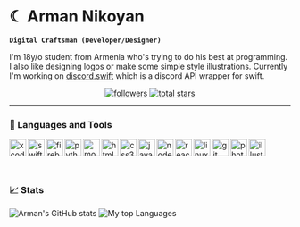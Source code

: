 # ☾ Arman Nikoyan

**`Digital Craftsman (Developer/Designer)`**

I'm 18y/o student from Armenia who's trying to do his best at programming. I also like designing logos or make some simple style illustrations. Currently I'm working on [discord.swift](https://github.com/namrabtw/discord.swift) which is a discord API wrapper for swift.

<p align="center">
  <a href="https://github.com/namrabtw?tab=followers">
    <img alt="followers" title="Follow me on Github" src="https://custom-icon-badges.demolab.com/github/followers/namrabtw?color=236ad3&labelColor=1155ba&style=for-the-badge&logo=person-add&label=Followers&logoColor=white"/></a>
  <a href="https://github.com/namrabtw?tab=repositories&sort=stargazers">
    <img alt="total stars" title="Total stars on GitHub" src="https://custom-icon-badges.demolab.com/github/stars/namrabtw?color=55960c&style=for-the-badge&labelColor=488207&logo=star"/></a>
</p>

---

### 🧰 Languages and Tools
<p style="padding-bottom: 10px">
  <img align="left" alt="xcode" width="30px" src="https://cdn.jsdelivr.net/gh/devicons/devicon/icons/xcode/xcode-original.svg" />
  <img align="left" alt="swift" width="30px" src="https://cdn.jsdelivr.net/gh/devicons/devicon/icons/swift/swift-original.svg" />
  <img align="left" alt="firebase" width="30px" src="https://cdn.jsdelivr.net/gh/devicons/devicon/icons/firebase/firebase-plain.svg" />

  <img align="left" alt="python" width="30px" src="https://cdn.jsdelivr.net/gh/devicons/devicon/icons/python/python-original.svg" />
  <img align="left" alt="mongodb" width="30px" src="https://cdn.jsdelivr.net/gh/devicons/devicon/icons/mongodb/mongodb-original.svg" />

  <img align="left" alt="html5" width="30px" src="https://cdn.jsdelivr.net/gh/devicons/devicon/icons/html5/html5-original.svg" />
  <img align="left" alt="css3" width="30px" src="https://cdn.jsdelivr.net/gh/devicons/devicon/icons/css3/css3-original.svg" />
  <img align="left" alt="javascript" width="30px" src="https://cdn.jsdelivr.net/gh/devicons/devicon/icons/javascript/javascript-original.svg" />
  <img align="left" alt="nodejs" width="30px" src="https://cdn.jsdelivr.net/gh/devicons/devicon/icons/nodejs/nodejs-original.svg" />
  <img align="left" alt="react" width="30px" src="https://cdn.jsdelivr.net/gh/devicons/devicon/icons/react/react-original.svg" />

  <img align="left" alt="linux" width="30px" src="https://cdn.jsdelivr.net/gh/devicons/devicon/icons/linux/linux-original.svg" />
  <img align="left" alt="git" width="30px" src="https://cdn.jsdelivr.net/gh/devicons/devicon/icons/git/git-original.svg" />

  <img align="left" alt="photoshop" width="30px" src="https://cdn.jsdelivr.net/gh/devicons/devicon/icons/photoshop/photoshop-plain.svg" />
  <img align="left" alt="illustrator" width="30px" src="https://cdn.jsdelivr.net/gh/devicons/devicon/icons/illustrator/illustrator-plain.svg" />
</p>
  
<br>

#

### 📈 Stats
![Arman's GitHub stats](https://github-readme-stats.vercel.app/api?username=namrabtw&show_icons=true&theme=bear)
![My top Languages](https://github-readme-stats.vercel.app/api/top-langs/?username=namrabtw&layout=compact&theme=bear)
